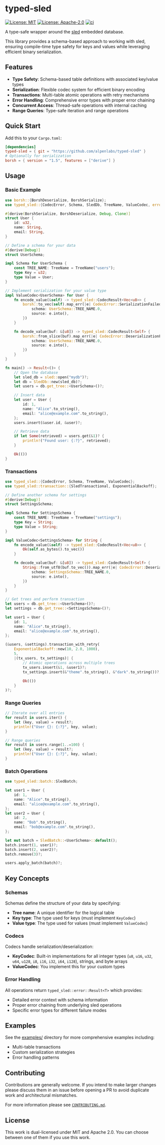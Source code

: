# typed-sled

[![License: MIT](https://img.shields.io/badge/License-MIT-blue.svg)](https://opensource.org/licenses/MIT)
[![License: Apache-2.0](https://img.shields.io/badge/License-Apache-blue.svg)](https://opensource.org/licenses/apache-2-0)
[![ci](https://github.com/alpenlabs/typed-sled/actions/workflows/lint.yml/badge.svg?event=push)](https://github.com/alpenlabs/typed-sled/actions)

A type-safe wrapper around the [sled](https://github.com/spacejam/sled) embedded database.

This library provides a schema-based approach to working with sled, ensuring compile-time type safety for keys and values while leveraging efficient binary serialization.

## Features

- **Type Safety**: Schema-based table definitions with associated key/value types
- **Serialization**: Flexible codec system for efficient binary encoding  
- **Transactions**: Multi-table atomic operations with retry mechanisms
- **Error Handling**: Comprehensive error types with proper error chaining
- **Concurrent Access**: Thread-safe operations with internal caching
- **Range Queries**: Type-safe iteration and range operations

## Quick Start

Add this to your `Cargo.toml`:

```toml
[dependencies]
typed-sled = { git = "https://github.com/alpenlabs/typed-sled" }
# Optionally for serialization
borsh = { version = "1.5", features = ["derive"] }
```

## Usage

### Basic Example

```rust
use borsh::{BorshDeserialize, BorshSerialize};
use typed_sled::{CodecError, Schema, SledDb, TreeName, ValueCodec, error::Result};

#[derive(BorshSerialize, BorshDeserialize, Debug, Clone)]
struct User {
    id: u32,
    name: String,
    email: String,
}

// Define a schema for your data
#[derive(Debug)]
struct UserSchema;

impl Schema for UserSchema {
    const TREE_NAME: TreeName = TreeName("users");
    type Key = u32;
    type Value = User;
}

// Implement serialization for your value type
impl ValueCodec<UserSchema> for User {
    fn encode_value(&self) -> typed_sled::CodecResult<Vec<u8>> {
        borsh::to_vec(self).map_err(|e| CodecError::SerializationFailed {
            schema: UserSchema::TREE_NAME.0,
            source: e.into(),
        })
    }

    fn decode_value(buf: &[u8]) -> typed_sled::CodecResult<Self> {
        borsh::from_slice(buf).map_err(|e| CodecError::DeserializationFailed {
            schema: UserSchema::TREE_NAME.0,
            source: e.into(),
        })
    }
}

fn main() -> Result<()> {
    // Open the database
    let sled_db = sled::open("mydb")?;
    let db = SledDb::new(sled_db)?;
    let users = db.get_tree::<UserSchema>()?;

    // Insert data
    let user = User {
        id: 1,
        name: "Alice".to_string(),
        email: "alice@example.com".to_string(),
    };
    users.insert(&user.id, &user)?;

    // Retrieve data
    if let Some(retrieved) = users.get(&1)? {
        println!("Found user: {:?}", retrieved);
    }

    Ok(())
}
```

### Transactions

```rust
use typed_sled::{CodecError, Schema, TreeName, ValueCodec};
use typed_sled::transaction::{SledTransactional, ExponentialBackoff};

// Define another schema for settings
#[derive(Debug)]
struct SettingsSchema;

impl Schema for SettingsSchema {
    const TREE_NAME: TreeName = TreeName("settings");
    type Key = String;
    type Value = String;
}

impl ValueCodec<SettingsSchema> for String {
    fn encode_value(&self) -> typed_sled::CodecResult<Vec<u8>> {
        Ok(self.as_bytes().to_vec())
    }

    fn decode_value(buf: &[u8]) -> typed_sled::CodecResult<Self> {
        String::from_utf8(buf.to_vec()).map_err(|e| CodecError::DeserializationFailed {
            schema: SettingsSchema::TREE_NAME.0,
            source: e.into(),
        })
    }
}

// Get trees and perform transaction
let users = db.get_tree::<UserSchema>()?;
let settings = db.get_tree::<SettingsSchema>()?;

let user1 = User {
    id: 1,
    name: "Alice".to_string(),
    email: "alice@example.com".to_string(),
};

(&users, &settings).transaction_with_retry(
    ExponentialBackoff::new(10, 2.0, 1000),
    5,
    |(tx_users, tx_settings)| {
        // Atomic operations across multiple trees
        tx_users.insert(&1, &user1)?;
        tx_settings.insert(&"theme".to_string(), &"dark".to_string())?;
        
        Ok(())
    }
)?;
```

### Range Queries

```rust
// Iterate over all entries
for result in users.iter() {
    let (key, value) = result?;
    println!("User {}: {:?}", key, value);
}

// Range queries
for result in users.range(1..=100) {
    let (key, value) = result?;
    println!("User {}: {:?}", key, value);
}
```

### Batch Operations

```rust
use typed_sled::batch::SledBatch;

let user1 = User {
    id: 1,
    name: "Alice".to_string(),
    email: "alice@example.com".to_string(),
};
let user2 = User {
    id: 2,
    name: "Bob".to_string(),
    email: "bob@example.com".to_string(),
};

let mut batch = SledBatch::<UserSchema>::default();
batch.insert(1, user1)?;
batch.insert(2, user2)?;
batch.remove(3)?;

users.apply_batch(batch)?;
```

## Key Concepts

### Schemas

Schemas define the structure of your data by specifying:
- **Tree name**: A unique identifier for the logical table
- **Key type**: The type used for keys (must implement `KeyCodec`)
- **Value type**: The type used for values (must implement `ValueCodec`)

### Codecs

Codecs handle serialization/deserialization:
- **KeyCodec**: Built-in implementations for all integer types (`u8`, `u16`, `u32`, `u64`, `u128`, `i8`, `i16`, `i32`, `i64`, `i128`), strings, and byte arrays
- **ValueCodec**: You implement this for your custom types

### Error Handling

All operations return `typed_sled::error::Result<T>` which provides:
- Detailed error context with schema information
- Proper error chaining from underlying sled operations
- Specific error types for different failure modes

## Examples

See the [examples/](examples/) directory for more comprehensive examples including:
- Multi-table transactions
- Custom serialization strategies
- Error handling patterns

## Contributing

Contributions are generally welcome. If you intend to make larger changes please discuss them in an issue before opening a PR to avoid duplicate work and architectural mismatches.

For more information please see [`CONTRIBUTING.md`](/CONTRIBUTING.md).

## License

This work is dual-licensed under MIT and Apache 2.0. You can choose between one of them if you use this work.
